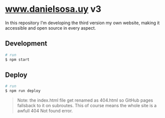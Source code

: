 # www.danielsosa.uy v3
In this repository I'm developing the third version my own website, making it accessible and open source in every aspect.

## Development
```bash
# run
$ npm start
```

## Deploy
```bash
# run
$ npm run deploy
```
> Note: the index.html file get renamed as 404.html so GitHub pages fallsback to it on subroutes. This of course means the whole site is a awfull 404 Not found error.